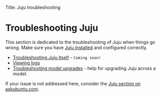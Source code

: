 Title: Juju troubleshooting  


# Troubleshooting Juju

This section is dedicated to the troubleshooting of Juju when things go wrong.
Make sure you have [Juju installed](./getting-started.html#installation) and
configured correctly.

- [Troubleshooting Juju itself](./troubleshooting-juju.html) - `Coming soon!`
- [Viewing logs](./troubleshooting-logs.html)
- [Troubleshooting model upgrades](./troubleshooting-upgrade.html) - help for
upgrading Juju across a model.

If your issue is not addressed here, consider the
[Juju section on askubuntu.com](http://askubuntu.com/search?q=juju).
